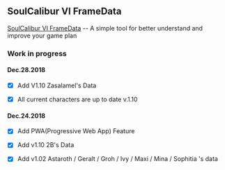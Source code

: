 ## SoulCalibur VI FrameData
[SoulCalibur VI FrameData](https://www.guardimpact.net) -- A simple tool for better understand and improve your game plan 
### Work in progress
#### Dec.28.2018
- [X] Add V1.10 Zasalamel's Data

- [X] All current characters are up to date v.1.10

#### Dec.24.2018


- [X] Add PWA(Progressive Web App) Feature

- [X] Add v1.10 2B's Data

- [X] Add v1.02 Astaroth / Geralt / Groh / Ivy / Maxi / Mina / Sophitia 's data
